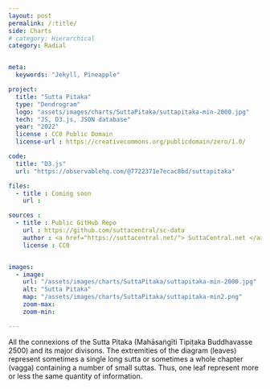 ```yaml
---
layout: post
permalink: /:title/
side: Charts
# category: Hierarchical
category: Radial


meta:
  keywords: "Jekyll, Pineapple"

project:
  title: "Sutta Pitaka"
  type: "Dendrogram"
  logo: "assets/images/charts/SuttaPitaka/suttapitaka-min-2000.jpg"
  tech: "JS, D3.js, JSON database"
  year: "2022"
  license : CC0 Public Domain
  license-url : https://creativecommons.org/publicdomain/zero/1.0/

code:
  title: "D3.js"
  url: "https://observablehq.com/@7722371e7ecac8bd/suttapitaka"

files:
  - title : Coming soon
    url :

sources :
  - title : Public GitHub Repo
    url : https://github.com/suttacentral/sc-data
    author : <a href="https://suttacentral.net/"> SuttaCentral.net </a>
    license : CC0


images:
  - image:
    url: "/assets/images/charts/SuttaPitaka/suttapitaka-min-2000.jpg"
    alt: "Sutta Pitaka"
    map: "/assets/images/charts/SuttaPitaka/suttapitaka-min2.png"
    zoom-max:
    zoom-min:

---
```

All the connexions of the Sutta Pitaka (Mahāsaṅgīti Tipiṭaka Buddhavasse 2500) and its major divisons. The extremities of the diagram (leaves) represent sometimes a single long sutta or sometimes a whole chapter (vagga) containing a number of small suttas. Thus, one leaf represent more or less the same quantity of information.
